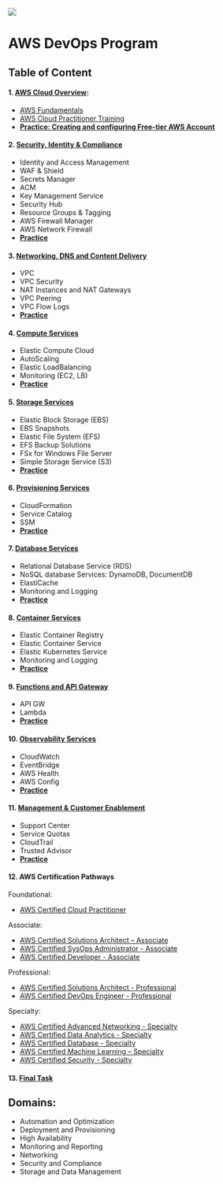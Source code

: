 ![](https://dunhamconnect.com/wp-content/uploads/aws-migration-1200x675.jpg)


# AWS DevOps Program

## Table of Content

#### 1. [AWS Cloud Overview](/materials/01_aws_cloud_overview/Readme.md):
- [AWS Fundamentals](https://aws.amazon.com/getting-started/fundamentals-core-concepts/)
- [AWS Cloud Practitioner Training](https://youtu.be/3hLmDS179YE)
- [**Practice: Creating and configuring Free-tier AWS Account**](/materials/01_aws_cloud_overview/tasks/Readme.md)

#### 2. [Security, Identity & Compliance](/materials/02_security_identity_&_compliance/README.md)

- Identity and Access Management
- WAF & Shield
- Secrets Manager
- ACM
- Key Management Service
- Security Hub
- Resource Groups & Tagging
- AWS Firewall Manager
- AWS Network Firewall
- [**Practice**](/materials/02_security_identity_&_compliance/tasks/Readme.md)

#### 3. [Networking, DNS and Content Delivery](/materials/03_networking_dns_and_content_delivery/Readme.md)
- VPC
- VPC Security
- NAT Instances and NAT Gateways
- VPC Peering
- VPC Flow Logs
- [**Practice**](/materials/03_networking_dns_and_content_delivery/tasks/Readme.md)

#### 4. [Compute Services](/materials/04_compute_services/Readme.md)
- Elastic Compute Cloud
- AutoScaling
- Elastic LoadBalancing
- Monitoring (EC2, LB)
- [**Practice**](/materials/04_compute_services/tasks/Readme.md)

#### 5. [Storage Services](/materials/05_storage_services/Readme.md)
- Elastic Block Storage (EBS)
- EBS Snapshots
- Elastic File System (EFS)
- EFS Backup Solutions
- FSx for Windows File Server
- Simple Storage Service (S3)
- [**Practice**](/materials/05_storage_services/tasks/Readme.md)

#### 6. [Provisioning Services](/materials/06_provisioning_services/Readme.md)
- CloudFormation
- Service Catalog
- SSM
- [**Practice**](/materials/06_provisioning_services/tasks/Readme.md)

#### 7. [Database Services](materials/07_database_services/Readme.md)
- Relational Database Service (RDS)
- NoSQL database Services: DynamoDB, DocumentDB
- ElastiCache
- Monitoring and Logging
- [**Practice**](/materials/07_database_services/tasks/Readme.md)

#### 8. [Container Services](/materials/08_container_services/Readme.md)
- Elastic Container Registry
- Elastic Container Service
- Elastic Kubernetes Service
- Monitoring and Logging
- [**Practice**](/materials/08_container_services/tasks/Readme.md)

#### 9. [Functions and API Gateway](/materials/09_functions_and_api_gateway/Readme.md)
- API GW
- Lambda
- [**Practice**](/materials/09_functions_and_api_gateway/tasks/Readme.md)

#### 10. [Observability Services](/materials/10_observability_services/Readme.md)
- CloudWatch
- EventBridge
- AWS Health
- AWS Config
- [**Practice**](/materials/10_observability_services/tasks/Readme.md)

#### 11. [Management & Customer Enablement](/materials/11_management_&_customer_enablement/Readme.md)
- Support Center
- Service Quotas
- CloudTrail
- Trusted Advisor
- [**Practice**](/materials/11_management_&_customer_enablement/tasks/Readme.md)

#### 12. AWS Certification Pathways

Foundational:
- [AWS Certified Cloud Practitioner](https://aws.amazon.com/certification/certified-cloud-practitioner/?ch=cta&cta=header&p=2)

Associate:
- [AWS Certified Solutions Architect – Associate](https://aws.amazon.com/certification/certified-solutions-architect-associate/?ch=sec&sec=rmg&d=1)
- [AWS Certified SysOps Administrator - Associate](https://aws.amazon.com/certification/certified-sysops-admin-associate/?ch=sec&sec=rmg&d=1)
- [AWS Certified Developer - Associate](https://aws.amazon.com/certification/certified-developer-associate/?ch=sec&sec=rmg&d=1)

Professional:
- [AWS Certified Solutions Architect - Professional](https://aws.amazon.com/certification/certified-solutions-architect-professional/?ch=sec&sec=rmg&d=1)
- [AWS Certified DevOps Engineer - Professional](https://aws.amazon.com/certification/certified-devops-engineer-professional/?ch=sec&sec=rmg&d=1)

Specialty:
- [AWS Certified Advanced Networking - Specialty](https://aws.amazon.com/certification/certified-advanced-networking-specialty/?ch=sec&sec=rmg&d=1)
- [AWS Certified Data Analytics - Specialty](https://aws.amazon.com/certification/certified-data-analytics-specialty/?ch=sec&sec=rmg&d=1)
- [AWS Certified Database - Specialty](https://aws.amazon.com/certification/certified-database-specialty/?ch=sec&sec=rmg&d=1)
- [AWS Certified Machine Learning – Specialty](https://aws.amazon.com/certification/certified-machine-learning-specialty/?ch=sec&sec=rmg&d=1)
- [AWS Certified Security - Specialty](https://aws.amazon.com/certification/certified-security-specialty/?ch=sec&sec=rmg&d=1)

<!-- - https://aws.amazon.com/training/?id=docs_gateway -->

#### 13. [Final Task](/materials/13_Final_Task/Readme.md)


## Domains:

- Automation and Optimization
- Deployment and Provisioning
- High Availability
- Monitoring and Reporting
- Networking
- Security and Compliance
- Storage and Data Management